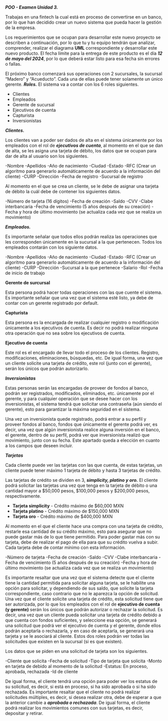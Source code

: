***POO - Examen Unidad 3.***

Trabajas en una fintech la cual está en proceso de convertirse en un banco, por lo que han decidido crear un nuevo sistema que pueda hacer la gestión de la empresa.

Los requerimientos que se ocupan para desarrollar este nuevo proyecto se describen a continuación, por lo que tu y tu equipo tendrán que analizar, comprender, realizar el diagrama **UML** correspondiente y desarrollar este nuevo producto. El fecha límite para la entrega de este producto es el día ***12 de mayo del 2024***, por lo que deberá estar listo para esa fecha sin errores o fallas.

El próximo banco comenzará sus operaciones con 2 sucursales, la sucursal “Madero” y “Acueducto”. Cada una de ellas puede tener solamente un único gerente.
 
***Roles.***
El sistema va a contar con los 6 roles siguientes.
- Clientes
- Empleados
- Gerente de sucursal
- Ejecutivos de cuenta
- Capturista
- Inversionistas

***Clientes.*** 

Los clientes van a poder ser dados de alta en el sistema únicamente por los empleados con el rol de ***ejecutivos de cuenta***, al momento en el que se dan de alta, se les asigna una tarjeta de débito, los datos que se ocupan para dar de alta al usuario son los siguientes.

-Nombre
-Apellidos
-Año de nacimiento
-Ciudad
-Estado
-RFC (Crear un algoritmo para generarlo automáticamente de acuerdo a la información del cliente)
-CURP
-Dirección
-Fecha de registro
-Sucursal de registro

Al momento en el que se crea un cliente, se le debe de asignar una tarjeta de débito la cuál debe de contener los siguientes datos.

-Número de tarjeta (16 dígitos)
-Fecha de creación
-Saldo
-CVV
-Clabe interbancaria
-Fecha de vencimiento (5 años después de su creación)
-Fecha y hora de último movimiento (se actualiza cada vez que se realiza un movimiento)

***Empleados.***

Es importante señalar que todos ellos podrán realiza las operaciones que les corresponden únicamente en la sucursal a la que pertenecen.
Todos los empleados contarán con los siguiente datos.

-Nombre
-Apellidos
-Año de nacimiento
-Ciudad
-Estado
-RFC (Crear un algoritmo para generarlo automáticamente de acuerdo a la información del cliente)
-CURP
-Dirección
-Sucursal a la que pertenece
-Salario
-Rol
-Fecha de inicio de trabajo

**Gerente de surcursal**

Esta persona podrá hacer todas operaciones con las que cuente el sistema. Es importante señalar que una vez que el sistema esté listo, ya debe de contar con un gerente registrado por default.

**Capturista**

Esta persona es la encargada de realizar cualquier registro o modificación únicamente a los ejecutivos de cuenta. Es decir no podrá realizar ninguna otra operación que no sea sobre los ejecutivos de cuenta.

**Ejecutivo de cuenta**

Este rol es el encargado de llevar todo el proceso de los clientes. Registro, modificaciones, eliminaciones, búsquedas, etc. De igual forma, una vez que un cliente solicite una tarjeta de crédito, este rol (junto con el gerente), serán los únicos que podrán autorizarlo.


***Inversionistas***

Estas personas serán las encargadas de proveer de fondos al banco, podrán ser registrados, modificados, eliminados, etc. únicamente por el gerente, y para cualquier operación que se desee hacer con los inversionistas, el sistema tendrá que solicitar una contraseña (aún siendo el gerente), esto para garantizar la máxima seguridad en el sistema.

Una vez un inversionista quede registrado, podrá entrar a su perfil y proveer fondos al banco, fondos que únicamente el gerente podrá ver, es decir, una vez que algún inversionista realice alguna inversión en el banco, el gerente, dentro de su perfil, podrá ver que inversionista realizó que movimiento, junto con su fecha.
Este apartado queda a elección en cuanto a los campos que deseen incluir.

***Tarjetas***

Cada cliente puede ver las tarjetas con las que cuenta, de estas tarjetas, un cliente puede tener máximo 1 tarjeta de débito y hasta 3 tarjetas de crédito.

Las tarjetas de crédito se dividen en 3, ***simplicity, platino y oro.*** El cliente podrá solicitar las tarjetas una vez que tenga en la tarjeta de débito o una cantidad mayor a $50,000 pesos, $100,000 pesos y $200,000 pesos, respectivamente.

- **Tarjeta simplicity** - Crédito máximo de $60,000 MXN
- **Tarjeta platino** - Crédito máximo de $150,000 MXN
- **Tarjeta oro** - Crédito máximo de $400,000 MXN

Al momento en el que el cliente hace una compra con una tarjeta de crédito, restarle esa cantidad de su crédito máximo, esto para asegurar que no puede gastar más de lo que tiene permitido. Para poder gastar más con su tarjeta, debe de realizar el pago de ella para que su crédito vuelva a subir.
Cada tarjeta debe de contar mínimo con esta información.

-Número de tarjeta
-Fecha de creación
-Saldo
-CVV
-Clabe interbancaria
-Fecha de vencimiento (5 años después de su creación)
-Fecha y hora de último movimiento (se actualiza cada vez que se realiza un movimiento)

Es importante resaltar que una vez que el sistema detecte que el cliente tiene la cantidad permitida para solicitar alguna tarjeta, se le habilite una opción para solicitar, y dependiendo de sus saldo, que solicite la tarjeta correspondiente, caso contrario que no le aparezca la opción de solicitud.
Una vez que el cliente solicite una tarjeta de crédito, esta solicitud tiene que ser autorizada, por lo que los empleados con el rol de **ejecutivo de cuenta (y gerente)** serán los únicos que podrán autorizar o rechazar la solicitud. Es decir, una vez que un cliente pueda solicitar una tarjeta de crédito debido a que cuenta con fondos suficientes, y seleccione esa opción, se generará una solicitud que podrá ver el ejecutivo de cuenta y el gerente, donde ellos podrán aceptarla o rechazarla, y en caso de aceptarla, se generará una tarjeta y se le asociará al cliente.
Estos dos roles podrán ver todas las solicitudes que existen en la sucursal (si es que existen).

Los datos que se piden en una solicitud de tarjeta son los siguientes.

-Cliente que solicita
-Fecha de solicitud
-Tipo de tarjeta que solicita
-Monto en tarjeta de debido al momento de la solicitud
-Estatus: En proceso, aprobada, rechazada
-Id de cliente

De igual forma, el cliente tendrá una opción para poder ver los estatus de su solicitud, es decir, si está en proceso, si ha sido aprobada o si ha sido rechazada. Es importante resaltar que el cliente no podrá realizar solicitudes múltiples, es decir, si desea realizar otra, debe de esperar a que la anterior cambie a ***aprobada o rechazada***.
De igual forma, el cliente podrá realizar los movimientos comunes con sus tarjetas, es decir, depositar y retirar.
